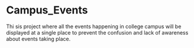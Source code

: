 # Campus_Events
Thi sis project where all the events happening in college campus will be displayed at a single place to prevent the confusion and lack of awareness about events taking place.
